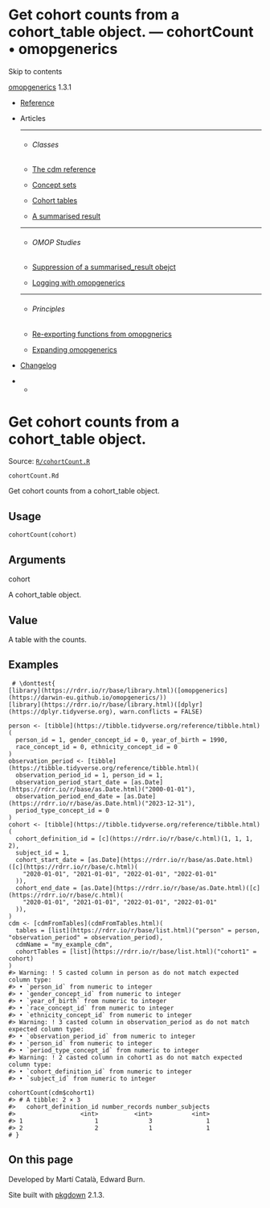 # Get cohort counts from a cohort_table object. — cohortCount • omopgenerics

Skip to contents

[omopgenerics](../index.html) 1.3.1

  * [Reference](../reference/index.html)
  * Articles
    * * * *

    * ###### Classes

    * [The cdm reference](../articles/cdm_reference.html)
    * [Concept sets](../articles/codelists.html)
    * [Cohort tables](../articles/cohorts.html)
    * [A summarised result](../articles/summarised_result.html)
    * * * *

    * ###### OMOP Studies

    * [Suppression of a summarised_result obejct](../articles/suppression.html)
    * [Logging with omopgenerics](../articles/logging.html)
    * * * *

    * ###### Principles

    * [Re-exporting functions from omopgnerics](../articles/reexport.html)
    * [Expanding omopgenerics](../articles/expanding_omopgenerics.html)
  * [Changelog](../news/index.html)


  *   * [](https://github.com/darwin-eu/omopgenerics/)



# Get cohort counts from a cohort_table object.

Source: [`R/cohortCount.R`](https://github.com/darwin-eu/omopgenerics/blob/v1.3.1/R/cohortCount.R)

`cohortCount.Rd`

Get cohort counts from a cohort_table object.

## Usage
    
    
    cohortCount(cohort)

## Arguments

cohort
    

A cohort_table object.

## Value

A table with the counts.

## Examples
    
    
     # \donttest{
    [library](https://rdrr.io/r/base/library.html)([omopgenerics](https://darwin-eu.github.io/omopgenerics/))
    [library](https://rdrr.io/r/base/library.html)([dplyr](https://dplyr.tidyverse.org), warn.conflicts = FALSE)
    
    person <- [tibble](https://tibble.tidyverse.org/reference/tibble.html)(
      person_id = 1, gender_concept_id = 0, year_of_birth = 1990,
      race_concept_id = 0, ethnicity_concept_id = 0
    )
    observation_period <- [tibble](https://tibble.tidyverse.org/reference/tibble.html)(
      observation_period_id = 1, person_id = 1,
      observation_period_start_date = [as.Date](https://rdrr.io/r/base/as.Date.html)("2000-01-01"),
      observation_period_end_date = [as.Date](https://rdrr.io/r/base/as.Date.html)("2023-12-31"),
      period_type_concept_id = 0
    )
    cohort <- [tibble](https://tibble.tidyverse.org/reference/tibble.html)(
      cohort_definition_id = [c](https://rdrr.io/r/base/c.html)(1, 1, 1, 2),
      subject_id = 1,
      cohort_start_date = [as.Date](https://rdrr.io/r/base/as.Date.html)([c](https://rdrr.io/r/base/c.html)(
        "2020-01-01", "2021-01-01", "2022-01-01", "2022-01-01"
      )),
      cohort_end_date = [as.Date](https://rdrr.io/r/base/as.Date.html)([c](https://rdrr.io/r/base/c.html)(
        "2020-01-01", "2021-01-01", "2022-01-01", "2022-01-01"
      )),
    )
    cdm <- [cdmFromTables](cdmFromTables.html)(
      tables = [list](https://rdrr.io/r/base/list.html)("person" = person, "observation_period" = observation_period),
      cdmName = "my_example_cdm",
      cohortTables = [list](https://rdrr.io/r/base/list.html)("cohort1" = cohort)
    )
    #> Warning: ! 5 casted column in person as do not match expected column type:
    #> • `person_id` from numeric to integer
    #> • `gender_concept_id` from numeric to integer
    #> • `year_of_birth` from numeric to integer
    #> • `race_concept_id` from numeric to integer
    #> • `ethnicity_concept_id` from numeric to integer
    #> Warning: ! 3 casted column in observation_period as do not match expected column type:
    #> • `observation_period_id` from numeric to integer
    #> • `person_id` from numeric to integer
    #> • `period_type_concept_id` from numeric to integer
    #> Warning: ! 2 casted column in cohort1 as do not match expected column type:
    #> • `cohort_definition_id` from numeric to integer
    #> • `subject_id` from numeric to integer
    
    cohortCount(cdm$cohort1)
    #> # A tibble: 2 × 3
    #>   cohort_definition_id number_records number_subjects
    #>                  <int>          <int>           <int>
    #> 1                    1              3               1
    #> 2                    2              1               1
    # }
    

## On this page

Developed by Martí Català, Edward Burn.

Site built with [pkgdown](https://pkgdown.r-lib.org/) 2.1.3.
